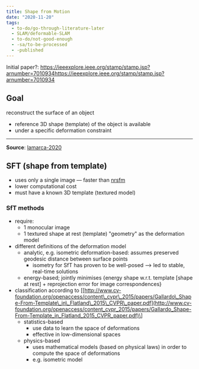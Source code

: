 ```yaml
---
title: Shape from Motion
date: "2020-11-20"
tags:
  - to-do/go-through-literature-later
  - SLAM/deformable-SLAM
  - to-do/not-good-enough
  - -sa/to-be-processed
  - -published
---
```



Initial paper?: https://ieeexplore.ieee.org/stamp/stamp.jsp?arnumber=7010934https://ieeexplore.ieee.org/stamp/stamp.jsp?arnumber=7010934

## Goal
reconstruct the surface of an object
* reference 3D shape (template) of the object is available
* under a specific deformation constraint

---

**Source**: [lamarca-2020](studienarbeit/lamarca-2020.md)

## SFT (shape from template)

*   uses only a single image — faster than [nrsfm](studienarbeit/nrsfm.md)
*   lower computational cost
*   must have a known 3D template (textured model)

### SfT methods
*   require:
    *   1 monocular image
    *   1 textured shape at rest (template) "geometry" as the deformation model
*   different definitions of the deformation model
    *   analytic, e.g. isometric deformation-based: assumes preserved geodesic distance between surface points
        *   isometry for SfT has proven to be well-posed --> led to stable, real-time solutions
    *   energy-based; jointly minimises {energy shape w.r.t. template \[shape at rest\] + reprojection error for image correspondences}
*   classification according to \[[http://www.cv-foundation.org/openaccess/content\_cvpr\_2015/papers/Gallardo\_Shape-From-Template\_in\_Flatland\_2015\_CVPR\_paper.pdf](http://www.cv-foundation.org/openaccess/content_cvpr_2015/papers/Gallardo_Shape-From-Template_in_Flatland_2015_CVPR_paper.pdf)\]
    *   statistics-based
        *   use data to learn the space of deformations
        *   effective in low-dimensional spaces
    *   physics-based
        *   uses mathematical models (based on physical laws) in order to compute the space of deformations
        *   e.g. isometric model